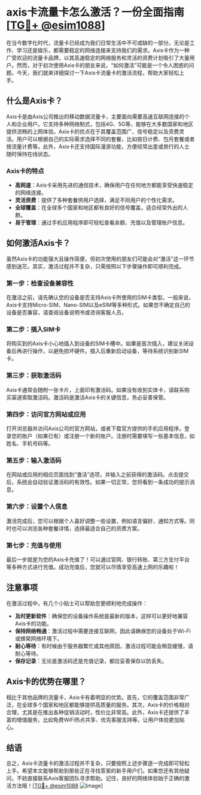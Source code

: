 # axis卡流量卡怎么激活？一份全面指南[[TG💪+ @esim1088](https://t.me/s/esim1088)]

在当今数字化时代，流量卡已经成为我们日常生活中不可或缺的一部分。无论是工作、学习还是娱乐，都需要稳定的网络连接来支持我们的需求。Axis卡作为一种广受欢迎的流量卡品牌，以其高速稳定的网络服务和灵活的资费计划吸引了大量用户。然而，对于初次使用Axis卡的朋友来说，“如何激活”可能是一个令人困惑的问题。今天，我们就来详细探讨一下Axis卡流量卡的激活流程，帮助大家轻松上手。

## 什么是Axis卡？

Axis卡是由Axis公司推出的移动数据流量卡，主要面向需要高速互联网连接的个人和企业用户。它支持多种网络制式，包括4G、5G等，能够在大多数国家和地区提供流畅的上网体验。Axis卡的优点在于其覆盖范围广、信号稳定以及资费灵活。用户可以根据自己的实际需求选择不同的套餐，比如按日计费、包月套餐或者按流量计费等。此外，Axis卡还支持国际漫游功能，方便经常出差或旅行的人士随时保持在线状态。

### Axis卡的特点

- **高网速**：Axis卡采用先进的通信技术，确保用户在任何地方都能享受快速稳定的网络连接。
- **灵活资费**：提供了多种套餐供用户选择，满足不同用户的个性化需求。
- **全球覆盖**：在全球多个国家和地区都有良好的信号覆盖，适合经常外出的人群。
- **易于管理**：通过手机应用程序即可轻松查看余额、充值以及管理账户信息。

## 如何激活Axis卡？

虽然Axis卡的功能强大且操作简便，但初次使用的朋友们可能会对“激活”这一环节感到迷茫。其实，激活过程并不复杂，只需按照以下步骤操作即可顺利完成。

### 第一步：检查设备兼容性

在激活之前，请先确认您的设备是否支持Axis卡所使用的SIM卡类型。一般来说，Axis卡支持Micro-SIM、Nano-SIM以及eSIM等多种形式。如果您不确定自己的设备是否兼容，请查阅设备说明书或咨询客服人员。

### 第二步：插入SIM卡

将购买到的Axis卡小心地插入到设备的SIM卡槽中。如果是首次插入，建议关闭设备后再进行操作，以避免损坏硬件。插入后重新启动设备，等待系统识别新SIM卡。

### 第三步：获取激活码

Axis卡通常会随附一张卡片，上面印有激活码。如果没有收到实体卡，请联系购买渠道索取激活码。激活码是激活Axis卡的关键信息，务必妥善保管。

### 第四步：访问官方网站或应用

打开浏览器并访问Axis公司的官方网站，或者下载官方提供的手机应用程序。登录您的账户（如果已有）或注册一个新的账户。注册时需要填写一些基本信息，如姓名、手机号码等。

### 第五步：输入激活码

在网站或应用的相应页面找到“激活”选项，并输入之前获得的激活码。点击提交后，系统会自动验证激活码的有效性。如果一切正常，您将看到一条成功的提示消息。

### 第六步：设置个人信息

激活完成后，您可以根据个人喜好调整一些设置，例如语言偏好、通知方式等。同时也可以浏览各种套餐详情，选择最适合自己的资费方案。

### 第七步：充值与使用

最后一步就是为您的Axis卡充值了！可以通过官网、银行转账、第三方支付平台等多种方式进行充值。成功充值后，您就可以尽情享受高速上网的乐趣啦！

## 注意事项

在激活过程中，有几个小贴士可以帮助您更顺利地完成操作：

- **及时更新软件**：确保您的设备操作系统是最新的版本，这样可以更好地兼容Axis卡的功能。
- **保持网络畅通**：激活过程中需要连接互联网，因此请确保您的设备处于Wi-Fi或蜂窝网络环境下。
- **耐心等待**：有时候由于服务器繁忙或其他原因，激活过程可能会稍显缓慢，请耐心等待。
- **保存记录**：无论是激活码还是充值记录，都应妥善保存以防丢失。

## Axis卡的优势在哪里？

相比于其他品牌的流量卡，Axis卡有着明显的优势。首先，它的覆盖范围非常广泛，在全球多个国家和地区都能够提供高质量的服务。其次，Axis卡的价格相对合理，尤其是在推出各种促销活动时，性价比非常高。此外，Axis卡还提供了丰富的增值服务，比如免费WiFi热点共享、优先客服支持等，让用户体验更加贴心。

## 结语

总之，Axis卡流量卡的激活过程并不复杂，只要按照上述步骤逐一完成即可轻松上手。希望本文能够帮助到那些正在寻找答案的新手用户们。如果您还有其他疑问，不妨直接联系Axis客服团队寻求帮助。记住，良好的网络体验始于正确的激活方法哦！[[TG💪+ @esim1088](https://t.me/s/esim1088) ![Image](https://i.postimg.cc/4NQfJmqS/Snipaste-2025-05-13-00-14-12.png)]